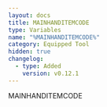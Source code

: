 ```yaml
---
layout: docs
title: MAINHANDITEMCODE
type: Variables
name: "%MAINHANDITEMCODE%"
category: Equipped Tool
hidden: true
changelog:
  - type: Added
    version: v0.12.1
---
```

MAINHANDITEMCODE
